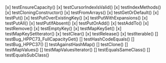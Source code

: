 [x] testEnsureCapacity()
[x] testCursorIndexIsValid()
[x] testIndexMethods()
[x] testCloningConstructor()
[x] testFromArrays()
[x] testGetOrDefault()
[x] testPut()
[x] testPutOverExistingKey()
[x] testPutWithExpansions()
[x] testPutAll()
[x] testPutIfAbsent()
[x] testPutOrAdd()
[x] testAddTo()
[x] testRemove()
[x] testEmptyKey()
[x] testMapKeySet()
[x] testMapKeySetIterator()
[x] testClear()
[x] testRelease()
[x] testIterable()
[] testBug_HPPC73_FullCapacityGet()
[] testHashCodeEquals()
[] testBug_HPPC37()
[] testAgainstHashMap()
[] testClone()
[] testMapValues()
[] testMapValuesIterator()
[] testEqualsSameClass()
[] testEqualsSubClass()
